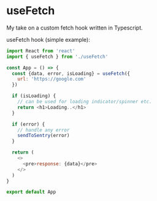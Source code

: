 # useFetch

My take on a custom fetch hook written in Typescript.

useFetch hook (simple example):

```js
import React from 'react'
import { useFetch } from './useFetch'

const App = () => {
  const {data, error, isLoading} = useFetch({
    url: 'https://google.com'
  })

  if (isLoading) {
    // can be used for loading indicator/spinner etc.
    return <h1>Loading..</h1>
  }

  if (error) {
    // handle any error
    sendToSentry(error)
  }

  return (
    <>
      <pre>response: {data}</pre>
    </>
  )
}

export default App
```